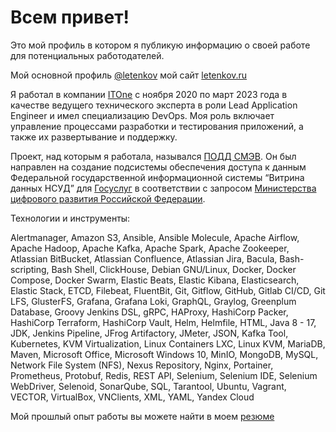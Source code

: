 # Всем привет!

Это мой профиль в котором я публикую информацию о своей работе для потенциальных работодателей. 

Мой основной профиль [@letenkov](https://github.com/letenkov) мой сайт [letenkov.ru](https://letenkov.ru)

Я работал в компании [ITOne](https://www.it-one.ru/) с ноября 2020 по март 2023 года в качестве ведущего технического эксперта в роли Lead Application Engineer и имел специализацию DevOps. Моя роль включает управление процессами разработки и тестирования приложений, а также их развертывание и поддержку.

Проект, над которым я работала, назывался [ПОДД СМЭВ](https://info.gosuslugi.ru/articles/%D0%9A%D0%BE%D1%80%D0%BE%D1%82%D0%BA%D0%BE_%D0%BE_%D0%A1%D0%9C%D0%AD%D0%92_4_(%D0%9F%D0%9E%D0%94%D0%94)/). Он был направлен на создание подсистемы обеспечения доступа к данным Федеральной государственной информационной системы “Витрина данных НСУД” для [Госуслуг](https://www.gosuslugi.ru) в соответствии с запросом [Министерства цифрового развития Российской Федерации](https://digital.gov.ru/ru/).

Технологии и инструменты:

Alertmanager, Amazon S3, Ansible, Ansible Molecule, Apache Airflow, Apache Hadoop, Apache Kafka, Apache Spark, Apache Zookeeper, Atlassian BitBucket, Atlassian Confluence, Atlassian Jira, Bacula, Bash-scripting, Bash Shell, ClickHouse, Debian GNU/Linux, Docker, Docker Compose, Docker Swarm, Elastic Beats, Elastic Kibana, Elasticsearch, Elastic Stack, ETCD, Filebeat, FluentBit, Git, Gitflow, GitHub, Gitlab CI/CD, Git LFS, GlusterFS, Grafana, Grafana Loki, GraphQL, Graylog, Greenplum Database, Groovy Jenkins DSL, gRPC, HAProxy, HashiCorp Packer, HashiCorp Terraform, HashiCorp Vault, Helm, Helmfile, HTML, Java 8 - 17, JDK, Jenkins Pipeline, JFrog Artifactory, JMeter, JSON, Kafka Tool, Kubernetes, KVM Virtualization, Linux Containers LXC, Linux KVM, MariaDB, Maven, Microsoft Office, Microsoft Windows 10, MinIO, MongoDB, MySQL, Network File System (NFS), Nexus Repository, Nginx, Portainer, Prometheus, Protobuf, Redis, REST API, Selenium, Selenium IDE, Selenium WebDriver, Selenoid, SonarQube, SQL, Tarantool, Ubuntu, Vagrant, VECTOR, VirtualBox, VNClients, XML, YAML, Yandex Cloud

Мой прошлый опыт работы вы можете найти в моем [резюме](https://clck.ru/34yg9S)

